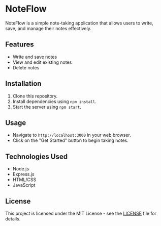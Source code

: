 # NoteFlow

NoteFlow is a simple note-taking application that allows users to write, save, and manage their notes effectively.

## Features
- Write and save notes
- View and edit existing notes
- Delete notes

## Installation
1. Clone this repository.
2. Install dependencies using `npm install`.
3. Start the server using `npm start`.

## Usage
- Navigate to `http://localhost:3000` in your web browser.
- Click on the "Get Started" button to begin taking notes.

## Technologies Used
- Node.js
- Express.js
- HTML/CSS
- JavaScript

## License
This project is licensed under the MIT License - see the [LICENSE](LICENSE) file for details.